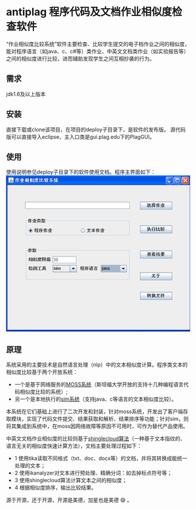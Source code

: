 # antiplag 程序代码及文档作业相似度检查软件
“作业相似度比较系统”软件主要检查、比较学生提交的电子档作业之间的相似度，能对程序语言（如java、c、c#等）类作业、中英文文档类作业（如实验报告等）之间的相似度进行比较，进而辅助发现学生之间互相抄袭的行为。

## 需求
jdk1.6及以上版本

## 安装
直接下载或clone该项目，在项目的deploy子目录下，是软件的发布版。
源代码版可以直接导入eclipse，主入口类是gui.plag.edu下的PlagGUI。

## 使用
使用说明参见deploy子目录下的软件使用文档。程序主界面如下：
![程序主界面](./maingui.png) 
  
## 原理
系统采用的主要技术是自然语言处理（nlp）中的文本相似度计算。程序类文本的相似度比较基于两个开放系统：
* 一个是基于网络服务的[MOSS系统](http://theory.stanford.edu/~aiken/moss/)（斯坦福大学开放的支持十几种编程语言代码相似度比较的系统）;
* 另一个是本地执行的[sim系统](https://dickgrune.com/Programs/similarity_tester/)（支持java、c等语言的文本相似度比较）。

本系统在它们基础上进行了二次开发和封装，针对moss系统，开发出了客户端存取模块，实现了代码文件提交、结果获取和解析、结果排序等功能；针对sim，则将其集成到系统中，在moss因网络故障等原因不可用时，可作为替代产品使用。

中英文文档作业相似度的比较则基于[shinglecloud算法](https://www.kom.tu-darmstadt.de/de/research-results/0/1/shinglecloud/)（一种基于文本指纹的、语言无关的相似度快速计算方法），文档主要处理过程如下：
* 1 使用tika读取不同格式（txt、doc、docx等）的文档，并将其转换成能统一处理的文本；
* 2 使用ikanalyzer对文本进行预处理、精确分词：如去掉标点符号等；
* 3 使用shinglecloud算法计算文本之间的相似度；
* 4 根据相似度排序，输出比较结果。

源于开源，还于开源，开源是美德，加星也是美德 :smile: 。

 